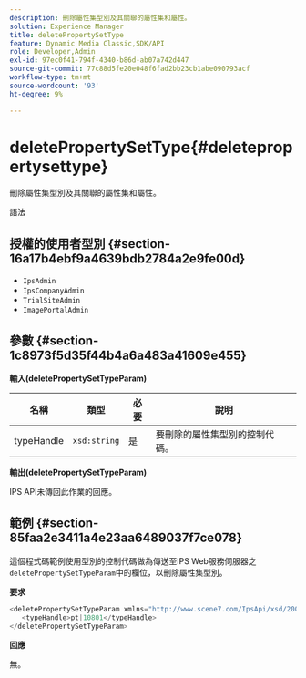 ```yaml
---
description: 刪除屬性集型別及其關聯的屬性集和屬性。
solution: Experience Manager
title: deletePropertySetType
feature: Dynamic Media Classic,SDK/API
role: Developer,Admin
exl-id: 97ec0f41-794f-4340-b86d-ab07a742d447
source-git-commit: 77c88d5fe20e048f6fad2bb23cb1abe090793acf
workflow-type: tm+mt
source-wordcount: '93'
ht-degree: 9%

---
```


# deletePropertySetType{#deletepropertysettype}

刪除屬性集型別及其關聯的屬性集和屬性。

語法

## 授權的使用者型別 {#section-16a17b4ebf9a4639bdb2784a2e9fe00d}

* `IpsAdmin`
* `IpsCompanyAdmin`
* `TrialSiteAdmin`
* `ImagePortalAdmin`

## 參數 {#section-1c8973f5d35f44b4a6a483a41609e455}

**輸入(deletePropertySetTypeParam)**

| 名稱 | 類型 | 必要 | 說明 |
|---|---|---|---|
| typeHandle | `xsd:string` | 是 | 要刪除的屬性集型別的控制代碼。 |

**輸出(deletePropertySetTypeParam)**

IPS API未傳回此作業的回應。

## 範例 {#section-85faa2e3411a4e23aa6489037f7ce078}

這個程式碼範例使用型別的控制代碼做為傳送至IPS Web服務伺服器之`deletePropertySetTypeParam`中的欄位，以刪除屬性集型別。

**要求**

```java
<deletePropertySetTypeParam xmlns="http://www.scene7.com/IpsApi/xsd/2008-01-15">
   <typeHandle>pt|10801</typeHandle>
</deletePropertySetTypeParam>
```

**回應**

無。
